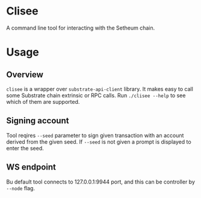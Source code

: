 # Clisee

A command line tool for interacting with the Setheum chain.

# Usage

## Overview

`clisee` is a wrapper over `substrate-api-client` library. It makes easy to call some Substrate chain
extrinsic or RPC calls. Run `./clisee --help` to see which of them are supported.

## Signing account

Tool reqires `--seed` parameter to sign given transaction with an account derived from the given seed.
If `--seed` is not given a prompt is displayed to enter the seed.

## WS endpoint

Bu default tool connects to 127.0.0.1:9944 port, and this can be controller by `--node` flag.
